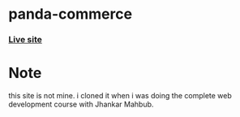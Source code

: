 # panda-commerce

### [Live site](https://programminghero1.github.io/panda-commerce/)

# Note
this site is not mine. i cloned it when i was doing the complete web development course with Jhankar Mahbub.
